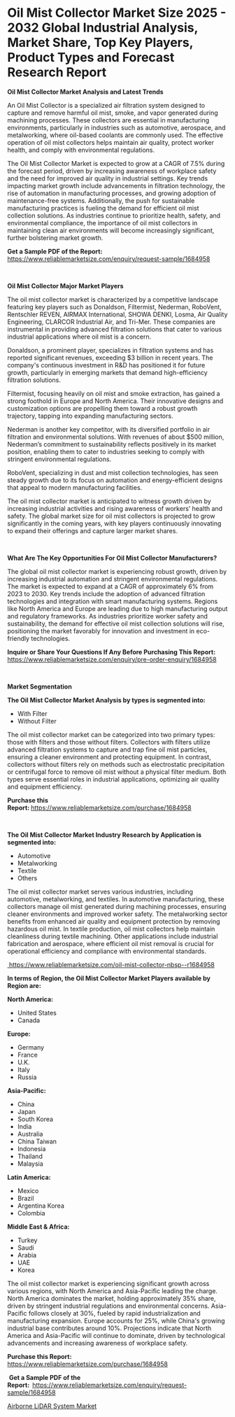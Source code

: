 <p><h1>Oil Mist Collector Market Size 2025 - 2032 Global Industrial Analysis, Market Share, Top Key Players, Product Types and Forecast Research Report</h1></p><p><strong>Oil Mist Collector Market Analysis and Latest Trends</strong></p>
<p><p>An Oil Mist Collector is a specialized air filtration system designed to capture and remove harmful oil mist, smoke, and vapor generated during machining processes. These collectors are essential in manufacturing environments, particularly in industries such as automotive, aerospace, and metalworking, where oil-based coolants are commonly used. The effective operation of oil mist collectors helps maintain air quality, protect worker health, and comply with environmental regulations.</p><p>The Oil Mist Collector Market is expected to grow at a CAGR of 7.5% during the forecast period, driven by increasing awareness of workplace safety and the need for improved air quality in industrial settings. Key trends impacting market growth include advancements in filtration technology, the rise of automation in manufacturing processes, and growing adoption of maintenance-free systems. Additionally, the push for sustainable manufacturing practices is fueling the demand for efficient oil mist collection solutions. As industries continue to prioritize health, safety, and environmental compliance, the importance of oil mist collectors in maintaining clean air environments will become increasingly significant, further bolstering market growth.</p></p>
<p><strong>Get a Sample PDF of the Report:&nbsp;</strong> <a href="https://www.reliablemarketsize.com/enquiry/request-sample/1684958?utm_campaign=2276&utm_medium=2&utm_source=Github&utm_content=ia&utm_term=17022025&utm_id=oil-mist-collector">https://www.reliablemarketsize.com/enquiry/request-sample/1684958</a></p>
<p>&nbsp;</p>
<p><strong>Oil Mist Collector Major Market Players</strong></p>
<p><p>The oil mist collector market is characterized by a competitive landscape featuring key players such as Donaldson, Filtermist, Nederman, RoboVent, Rentschler REVEN, AIRMAX International, SHOWA DENKI, Losma, Air Quality Engineering, CLARCOR Industrial Air, and Tri-Mer. These companies are instrumental in providing advanced filtration solutions that cater to various industrial applications where oil mist is a concern.</p><p>Donaldson, a prominent player, specializes in filtration systems and has reported significant revenues, exceeding $3 billion in recent years. The company's continuous investment in R&D has positioned it for future growth, particularly in emerging markets that demand high-efficiency filtration solutions.</p><p>Filtermist, focusing heavily on oil mist and smoke extraction, has gained a strong foothold in Europe and North America. Their innovative designs and customization options are propelling them toward a robust growth trajectory, tapping into expanding manufacturing sectors.</p><p>Nederman is another key competitor, with its diversified portfolio in air filtration and environmental solutions. With revenues of about $500 million, Nederman’s commitment to sustainability reflects positively in its market position, enabling them to cater to industries seeking to comply with stringent environmental regulations.</p><p>RoboVent, specializing in dust and mist collection technologies, has seen steady growth due to its focus on automation and energy-efficient designs that appeal to modern manufacturing facilities.</p><p>The oil mist collector market is anticipated to witness growth driven by increasing industrial activities and rising awareness of workers’ health and safety. The global market size for oil mist collectors is projected to grow significantly in the coming years, with key players continuously innovating to expand their offerings and capture larger market shares.</p></p>
<p>&nbsp;</p>
<p><strong>What Are The Key Opportunities For Oil Mist Collector Manufacturers?</strong></p>
<p><p>The global oil mist collector market is experiencing robust growth, driven by increasing industrial automation and stringent environmental regulations. The market is expected to expand at a CAGR of approximately 6% from 2023 to 2030. Key trends include the adoption of advanced filtration technologies and integration with smart manufacturing systems. Regions like North America and Europe are leading due to high manufacturing output and regulatory frameworks. As industries prioritize worker safety and sustainability, the demand for effective oil mist collection solutions will rise, positioning the market favorably for innovation and investment in eco-friendly technologies.</p></p>
<p><strong>Inquire or Share Your Questions If Any Before Purchasing This Report:</strong> <a href="https://www.reliablemarketsize.com/enquiry/pre-order-enquiry/1684958?utm_campaign=2276&utm_medium=2&utm_source=Github&utm_content=ia&utm_term=17022025&utm_id=oil-mist-collector">https://www.reliablemarketsize.com/enquiry/pre-order-enquiry/1684958</a></p>
<p>&nbsp;</p>
<p><strong>Market Segmentation</strong></p>
<p><strong>The Oil Mist Collector Market Analysis by types is segmented into:</strong></p>
<p><ul><li>With Filter</li><li>Without Filter</li></ul></p>
<p><p>The oil mist collector market can be categorized into two primary types: those with filters and those without filters. Collectors with filters utilize advanced filtration systems to capture and trap fine oil mist particles, ensuring a cleaner environment and protecting equipment. In contrast, collectors without filters rely on methods such as electrostatic precipitation or centrifugal force to remove oil mist without a physical filter medium. Both types serve essential roles in industrial applications, optimizing air quality and equipment efficiency.</p></p>
<p><strong>Purchase this Report:&nbsp;</strong><a href="https://www.reliablemarketsize.com/purchase/1684958?utm_campaign=2276&utm_medium=2&utm_source=Github&utm_content=ia&utm_term=17022025&utm_id=oil-mist-collector">https://www.reliablemarketsize.com/purchase/1684958</a></p>
<p>&nbsp;</p>
<p><strong>The Oil Mist Collector Market Industry Research by Application is segmented into:</strong></p>
<p><ul><li>Automotive</li><li>Metalworking</li><li>Textile</li><li>Others</li></ul></p>
<p><p>The oil mist collector market serves various industries, including automotive, metalworking, and textiles. In automotive manufacturing, these collectors manage oil mist generated during machining processes, ensuring cleaner environments and improved worker safety. The metalworking sector benefits from enhanced air quality and equipment protection by removing hazardous oil mist. In textile production, oil mist collectors help maintain cleanliness during textile machining. Other applications include industrial fabrication and aerospace, where efficient oil mist removal is crucial for operational efficiency and compliance with environmental standards.</p></p>
<p><a href="https://www.reliablemarketsize.com/oil-mist-collector-nbsp--r1684958?utm_campaign=2276&utm_medium=2&utm_source=Github&utm_content=ia&utm_term=17022025&utm_id=oil-mist-collector">&nbsp;https://www.reliablemarketsize.com/oil-mist-collector-nbsp--r1684958</a></p>
<p><strong>In terms of Region, the Oil Mist Collector Market Players available by Region are:</strong></p>
<p>
    <p> <strong> North America: </strong>
        <ul>
            <li>United States</li>
            <li>Canada</li>
        </ul>
        </p> 
    <p> <strong> Europe: </strong>
        <ul>
            <li>Germany</li>
            <li>France</li>
            <li>U.K.</li>
            <li>Italy</li>
            <li>Russia</li>
        </ul>
        </p> 
    <p> <strong> Asia-Pacific: </strong>
        <ul>
            <li>China</li>
            <li>Japan</li>
            <li>South Korea</li>
            <li>India</li>
            <li>Australia</li>
            <li>China Taiwan</li>
            <li>Indonesia</li>
            <li>Thailand</li>
            <li>Malaysia</li>
        </ul>
        </p> 
    <p> <strong> Latin America: </strong>
        <ul>
            <li>Mexico</li>
            <li>Brazil</li>
            <li>Argentina Korea</li>
            <li>Colombia</li>
        </ul>
        </p> 
    <p> <strong> Middle East & Africa: </strong>
        <ul>
            <li>Turkey</li>
            <li>Saudi</li>
            <li>Arabia</li>
            <li>UAE</li>
            <li>Korea</li>
        </ul>
    </p>
    </p>
<p><p>The oil mist collector market is experiencing significant growth across various regions, with North America and Asia-Pacific leading the charge. North America dominates the market, holding approximately 35% share, driven by stringent industrial regulations and environmental concerns. Asia-Pacific follows closely at 30%, fueled by rapid industrialization and manufacturing expansion. Europe accounts for 25%, while China's growing industrial base contributes around 10%. Projections indicate that North America and Asia-Pacific will continue to dominate, driven by technological advancements and increasing awareness of workplace safety.</p></p>
<p><strong>Purchase this Report: </strong><a href="https://www.reliablemarketsize.com/purchase/1684958?utm_campaign=2276&utm_medium=2&utm_source=Github&utm_content=ia&utm_term=17022025&utm_id=oil-mist-collector">https://www.reliablemarketsize.com/purchase/1684958</a></p>
<p>&nbsp;<strong>Get a Sample PDF of the Report:&nbsp;&nbsp;</strong><a href="https://www.reliablemarketsize.com/enquiry/request-sample/1684958?utm_campaign=2276&utm_medium=2&utm_source=Github&utm_content=ia&utm_term=17022025&utm_id=oil-mist-collector">https://www.reliablemarketsize.com/enquiry/request-sample/1684958</a></p>
<p><strong></strong></p>
<p><p><a href="https://github.com/risingtrista99259/Market-Research-Report-List-1/blob/main/airborne-lidar-system-market.md?utm_campaign=2276&utm_medium=2&utm_source=Github&utm_content=ia&utm_term=17022025&utm_id=oil-mist-collector">Airborne LiDAR System Market</a></p></p>